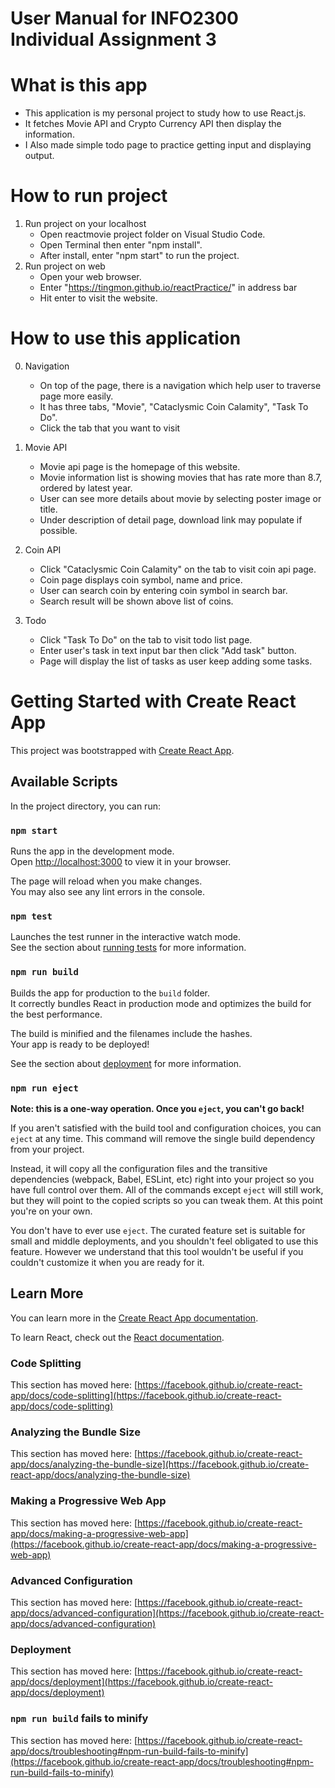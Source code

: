 # User Manual for INFO2300 Individual Assignment 3

# What is this app

- This application is my personal project to study how to use React.js.
- It fetches Movie API and Crypto Currency API then display the information.
- I Also made simple todo page to practice getting input and displaying output.

# How to run project

1. Run project on your localhost
   - Open reactmovie project folder on Visual Studio Code.
   - Open Terminal then enter "npm install".
   - After install, enter "npm start" to run the project.
2. Run project on web
   - Open your web browser.
   - Enter "https://tingmon.github.io/reactPractice/" in address bar
   - Hit enter to visit the website.

# How to use this application

0. Navigation

   - On top of the page, there is a navigation which help user to traverse page more easily.
   - It has three tabs, "Movie", "Cataclysmic Coin Calamity", "Task To Do".
   - Click the tab that you want to visit

1. Movie API

   - Movie api page is the homepage of this website.
   - Movie information list is showing movies that has rate more than 8.7, ordered by latest year.
   - User can see more details about movie by selecting poster image or title.
   - Under description of detail page, download link may populate if possible.

2. Coin API

   - Click "Cataclysmic Coin Calamity" on the tab to visit coin api page.
   - Coin page displays coin symbol, name and price.
   - User can search coin by entering coin symbol in search bar.
   - Search result will be shown above list of coins.

3. Todo
   - Click "Task To Do" on the tab to visit todo list page.
   - Enter user's task in text input bar then click "Add task" button.
   - Page will display the list of tasks as user keep adding some tasks.

# Getting Started with Create React App

This project was bootstrapped with [Create React App](https://github.com/facebook/create-react-app).

## Available Scripts

In the project directory, you can run:

### `npm start`

Runs the app in the development mode.\
Open [http://localhost:3000](http://localhost:3000) to view it in your browser.

The page will reload when you make changes.\
You may also see any lint errors in the console.

### `npm test`

Launches the test runner in the interactive watch mode.\
See the section about [running tests](https://facebook.github.io/create-react-app/docs/running-tests) for more information.

### `npm run build`

Builds the app for production to the `build` folder.\
It correctly bundles React in production mode and optimizes the build for the best performance.

The build is minified and the filenames include the hashes.\
Your app is ready to be deployed!

See the section about [deployment](https://facebook.github.io/create-react-app/docs/deployment) for more information.

### `npm run eject`

**Note: this is a one-way operation. Once you `eject`, you can't go back!**

If you aren't satisfied with the build tool and configuration choices, you can `eject` at any time. This command will remove the single build dependency from your project.

Instead, it will copy all the configuration files and the transitive dependencies (webpack, Babel, ESLint, etc) right into your project so you have full control over them. All of the commands except `eject` will still work, but they will point to the copied scripts so you can tweak them. At this point you're on your own.

You don't have to ever use `eject`. The curated feature set is suitable for small and middle deployments, and you shouldn't feel obligated to use this feature. However we understand that this tool wouldn't be useful if you couldn't customize it when you are ready for it.

## Learn More

You can learn more in the [Create React App documentation](https://facebook.github.io/create-react-app/docs/getting-started).

To learn React, check out the [React documentation](https://reactjs.org/).

### Code Splitting

This section has moved here: [https://facebook.github.io/create-react-app/docs/code-splitting](https://facebook.github.io/create-react-app/docs/code-splitting)

### Analyzing the Bundle Size

This section has moved here: [https://facebook.github.io/create-react-app/docs/analyzing-the-bundle-size](https://facebook.github.io/create-react-app/docs/analyzing-the-bundle-size)

### Making a Progressive Web App

This section has moved here: [https://facebook.github.io/create-react-app/docs/making-a-progressive-web-app](https://facebook.github.io/create-react-app/docs/making-a-progressive-web-app)

### Advanced Configuration

This section has moved here: [https://facebook.github.io/create-react-app/docs/advanced-configuration](https://facebook.github.io/create-react-app/docs/advanced-configuration)

### Deployment

This section has moved here: [https://facebook.github.io/create-react-app/docs/deployment](https://facebook.github.io/create-react-app/docs/deployment)

### `npm run build` fails to minify

This section has moved here: [https://facebook.github.io/create-react-app/docs/troubleshooting#npm-run-build-fails-to-minify](https://facebook.github.io/create-react-app/docs/troubleshooting#npm-run-build-fails-to-minify)
